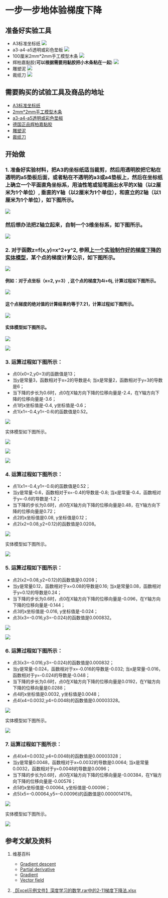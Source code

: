 ﻿# 一步一步地体验梯度下降

## 准备好实验工具

- A3标准坐标纸
![](/images/微分/一步一步地体验梯度下降/A3标准坐标纸.jpg)
- a3-a4-a5透明或彩色垫板
![](/images/微分/一步一步地体验梯度下降/a3-a4-a5透明或彩色垫板.jpg)
- 100厘米2mm*2mm手工模型木条
![](/images/微分/一步一步地体验梯度下降/2mm手工模型木条.jpg)
- 辉柏嘉黏胶(**可以根据需要用黏胶把小木条粘在一起**)
![](/images/微分/一步一步地体验梯度下降/辉柏嘉黏胶.jpg)
- 雕塑泥
![](/images/微分/一步一步地体验梯度下降/雕塑泥.jpg)
- 裁纸刀
![](/images/微分/一步一步地体验梯度下降/裁纸刀.jpg)


## 需要购买的试验工具及商品的地址

- [A3标准坐标纸](https://detail.tmall.com/item.htm?id=27142292922&ali_refid=a3_430583_1006:1105863285:N:dZ%20MV6sJ%20YlXqxaoC1QlJw==:77285e2bbcb0cebf9d00068f21bd840f&ali_trackid=1_77285e2bbcb0cebf9d00068f21bd840f&spm=a230r.1.14.1&skuId=3165771512170)
- [2mm*2mm手工模型木条](https://item.taobao.com/item.htm?spm=a1z09.2.0.0.7f642e8dJTGJWM&id=543446811425&_u=3c6ncud14e3)
- [a3-a4-a5透明或彩色垫板](https://detail.tmall.com/item.htm?id=572373987578&spm=a1z09.2.0.0.7f642e8dJTGJWM&_u=3c6ncud6913&skuId=3884138486259)
- [德国正品辉柏嘉黏胶](https://detail.tmall.com/item.htm?id=578158176708&spm=a1z09.2.0.0.7f642e8dJTGJWM&_u=3c6ncudc3bc&skuId=3997768894943)
- [雕塑泥](https://item.taobao.com/item.htm?spm=a230r.1.14.16.1c8354f4Ig6vLs&id=595424471145&ns=1&abbucket=9#detail)
- [裁纸刀](https://detail.tmall.com/item.htm?spm=a230r.1.14.79.1e012168BY0hrV&id=525626246187&ns=1&abbucket=9&skuId=4023711373509)

## 开始做

### 1. 准备好实验材料，把A3的坐标纸适当裁剪，然后用透明胶把它粘在透明的a5垫板后面，或者粘在不透明的a3或a4垫板上，然后在坐标纸上确立一个平面直角坐标系，用油性笔或铅笔画出水平的X轴（以2厘米为1个单位）, 垂直的Y轴（以2厘米为1个单位），和直立的Z轴（以1厘米为1个单位），如下图所示。

![](/images/微分/一步一步地体验梯度下降/1a1.jpg)

### 然后想办法把Z轴立起来，自制一个3维坐标系，如下图所示。

![](/images/微分/一步一步地体验梯度下降/1a2.jpg)

### 2. 对于函数z=f(x,y)=x^2+y^2, 参照[上一个实验制作好的梯度下降的实体模型](https://github.com/quanbinn/Learn-Mathematical-Olympiad-The-Interactive-Way/blob/master/chapters/%E5%BE%AE%E5%88%86/%E5%88%B6%E4%BD%9C%E6%A2%AF%E5%BA%A6%E4%B8%8B%E9%99%8D%E5%AE%9E%E9%AA%8C%E7%9A%84%E5%AE%9E%E4%BD%93%E6%A8%A1%E5%9E%8B.md)，某个点的梯度计算公示，如下图所示。

![](/images/微分/一步一步地体验梯度下降/2a1.jpg)

#### 例如：对于点坐标（x=2, y=3）, 这个点的梯度为4i+6j, 计算过程如下图所示。

![](/images/微分/一步一步地体验梯度下降/2a2.jpg)

#### 这个点梯度的绝对值的计算结果约等于7.21，计算过程如下图所示。

![](/images/微分/一步一步地体验梯度下降/2a2-2.jpg)

#### 实体模型如下图所示。

![](/images/微分/一步一步地体验梯度下降/2a3.jpg)

![](/images/微分/一步一步地体验梯度下降/2a4.jpg)

### 3. 运算过程如下图所示：
- 点0(x0=2,y0=3)的函数值是13；
- 当y是常量3，函数相对于x=2的导数是4; 当x是常量2，函数相对于y=3的导数是6；
- 当下降的步长为0.6时，点0在X轴方向下降的位移向量是-2.4，在Y轴方向下降的位移向量是-3.6；
- 点1的x坐标值是-0.4, y坐标值是-0.6；
- 点1(x1=-0.4,y1=-0.6)的函数值是0.52。

![](/images/微分/一步一步地体验梯度下降/3a1.jpg)

实体模型如下图所示。

![](/images/微分/一步一步地体验梯度下降/3a2.jpg)

![](/images/微分/一步一步地体验梯度下降/3a3.jpg)

![](/images/微分/一步一步地体验梯度下降/3a4.jpg)

### 4. 运算过程如下图所示：
- 点1(x1=-0.4,y1=-0.6)的函数值是0.52；
- 当y是常量-0.6，函数相对于x=-0.4的导数是-0.8; 当x是常量-0.4，函数相对于y=-0.6的导数是-1.2；
- 当下降的步长为0.6时，点0在X轴方向下降的位移向量是0.48，在Y轴方向下降的位移向量是0.72；
- 点2的x坐标值是0.08, y坐标值是0.12；
- 点2(x2=0.08,y2=0.12)的函数值是0.0208。

![](/images/微分/一步一步地体验梯度下降/4a1.jpg)

实体模型如下图所示。

![](/images/微分/一步一步地体验梯度下降/4a2.jpg)

### 5. 运算过程如下图所示：
- 点2(x2=0.08,y2=0.12)的函数值是0.0208；
- 当y是常量0.12，函数相对于x=0.08的导数是0.16; 当x是常量0.08，函数相对于y=0.12的导数是0.24；
- 当下降的步长为0.6时，点0在X轴方向下降的位移向量是-0.096，在Y轴方向下降的位移向量是-0.144；
- 点3的x坐标值是-0.016, y坐标值是-0.024；
- 点3(x3=-0.016,y3=-0.024)的函数值是0.000832。

![](/images/微分/一步一步地体验梯度下降/5a1.jpg)

![](/images/微分/一步一步地体验梯度下降/5a2.jpg)

### 6. 运算过程如下图所示：
- 点3(x3=-0.016,y3=-0.024)的函数值是0.000832；
- 当y是常量-0.024，函数相对于x=-0.016的导数是-0.032; 当x是常量-0.016，函数相对于y=-0.024的导数是-0.048；
- 当下降的步长为0.6时，点0在X轴方向下降的位移向量是0.0192，在Y轴方向下降的位移向量是0.0288；
- 点4的x坐标值是0.0032, y坐标值是0.0048；
- 点4(x4=0.0032,y4=0.0048)的函数值是0.00003328。

![](/images/微分/一步一步地体验梯度下降/6a1.jpg)

实体模型如下图所示。

![](/images/微分/一步一步地体验梯度下降/6a2.jpg)

### 7. 运算过程如下图所示：
- 点4(x4=0.0032,y4=0.0048)的函数值是0.00003328；
- 当y是常量0.0048，函数相对于x=0.0032的导数是0.0064; 当x是常量0.0032，函数相对于y=0.0048的导数是0.0096；
- 当下降的步长为0.6时，点0在X轴方向下降的位移向量是-0.00384，在Y轴方向下降的位移向量是-0.00576；
- 点5的x坐标值是-0.00064, y坐标值是-0.00096；
- 点5(x5=-0.00064,y5=-0.00096)的函数值是0.0000014176。

![](/images/微分/一步一步地体验梯度下降/7a1.jpg)

实体模型如下图所示。

![](/images/微分/一步一步地体验梯度下降/7a2.jpg)

## 参考文献及资料

1. 维基百科
	- [Gradient descent](https://en.wikipedia.org/wiki/Gradient_descent) 
	- [Partial derivative](https://en.wikipedia.org/wiki/Partial_derivative) 
	- [Gradient](https://en.wikipedia.org/wiki/Gradient) 
	- [Vector field](https://en.wikipedia.org/wiki/Vector_fieldt) 

2. [【Excel示例文件】深度学习的数学.rar中的2-11梯度下降法.xlsx](http://www.ituring.com.cn/book/2593)


